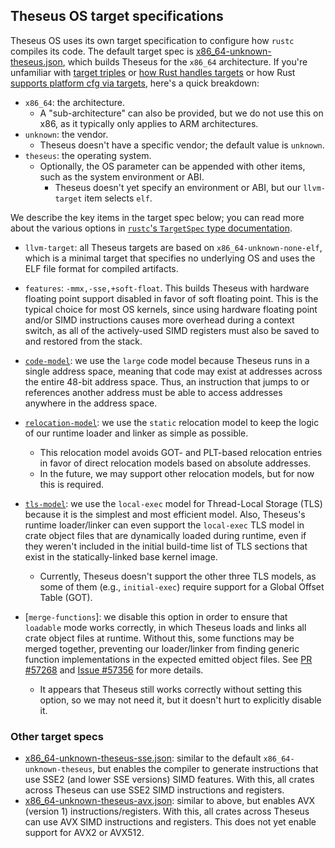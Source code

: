 ## Theseus OS target specifications

Theseus OS uses its own target specification to configure how `rustc` compiles its code.
The default target spec is [x86_64-unknown-theseus.json], which builds Theseus for the `x86_64` architecture.
If you're unfamiliar with [target triples] or [how Rust handles targets] or how Rust [supports platform cfg via targets], here's a quick breakdown:
* `x86_64`: the architecture.
  * A "sub-architecture" can also be provided, but we do not use this on x86,
    as it typically only applies to ARM architectures.
* `unknown`: the vendor.
  * Theseus doesn't have a specific vendor; the default value is `unknown`.
* `theseus`: the operating system.
  * Optionally, the OS parameter can be appended with other items, such as the system environment or ABI.
    * Theseus doesn't yet specify an environment or ABI,
      but our `llvm-target` item selects `elf`.

We describe the key items in the target spec below; you can read more about the various options
in [`rustc`'s `TargetSpec` type documentation](https://docs.rs/rustc-ap-rustc_target/latest/rustc_ap_rustc_target/spec/struct.TargetOptions.html).

* `llvm-target`: all Theseus targets are based on `x86_64-unknown-none-elf`,
  which is a minimal target that specifies no underlying OS and
  uses the ELF file format for compiled artifacts.
* `features`: `-mmx,-sse,+soft-float`.
  This builds Theseus with hardware floating point support disabled in favor of soft floating point.
  This is the typical choice for most OS kernels, since using hardware floating point and/or SIMD
  instructions causes more overhead during a context switch, as all of the actively-used SIMD
  registers must also be saved to and restored from the stack.

* [`code-model`]: we use the `large` code model because Theseus runs in a single address space,
  meaning that code may exist at addresses across the entire 48-bit address space.
  Thus, an instruction that jumps to or references another address must be able to
  access addresses anywhere in the address space.

* [`relocation-model`]: we use the `static` relocation model to keep the logic of our
  runtime loader and linker as simple as possible.
   * This relocation model avoids GOT- and PLT-based relocation entries in favor of
     direct relocation models based on absolute addresses.
   * In the future, we may support other relocation models, but for now this is required.

* [`tls-model`]: we use the `local-exec` model for Thread-Local Storage (TLS) because
  it is the simplest and most efficient model.
  Also, Theseus's runtime loader/linker can even support the `local-exec` TLS model
  in crate object files that are dynamically loaded during runtime, even if they weren't
  included in the initial build-time list of TLS sections that exist in the
  statically-linked base kernel image.
  * Currently, Theseus doesn't support the other three TLS models, as some of them
    (e.g., `initial-exec`) require support for a Global Offset Table (GOT).

* [`merge-functions`]: we disable this option in order to ensure that `loadable` mode
  works correctly, in which Theseus loads and links all crate object files at runtime.
  Without this, some functions may be merged together, preventing our loader/linker from
  finding generic function implementations in the expected emitted object files.
  See [PR #57268](https://github.com/rust-lang/rust/pull/57268) and
  [Issue #57356](https://github.com/rust-lang/rust/issues/57356) for more details.
  * It appears that Theseus still works correctly without setting this option,
    so we may not need it, but it doesn't hurt to explicitly disable it.

### Other target specs
* [x86_64-unknown-theseus-sse.json]: similar to the default `x86_64-unknown-theseus`, but enables the compiler to
  generate instructions that use SSE2 (and lower SSE versions) SIMD features.
  With this, all crates across Theseus can use SSE2 SIMD instructions and registers.
* [x86_64-unknown-theseus-avx.json]: similar to above, but enables AVX (version 1) instructions/registers.
  With this, all crates across Theseus can use AVX SIMD instructions and registers.
  This does not yet enable support for AVX2 or AVX512.


[x86_64-unknown-theseus.json]: ./x86_64-unknown-theseus.json
[x86_64-unknown-theseus-sse.json]: ./x86_64-unknown-theseus-sse.json
[x86_64-unknown-theseus-avx.json]: ./x86_64-unknown-theseus-avx.json
[`code-model`]: https://doc.rust-lang.org/rustc/codegen-options/index.html#code-model
[`relocation-model`]: https://doc.rust-lang.org/rustc/codegen-options/index.html#relocation-model
[`tls-model`]: https://doc.rust-lang.org/beta/unstable-book/compiler-flags/tls-model.html#tls_model
[target triples]: https://clang.llvm.org/docs/CrossCompilation.html#target-triple
[how Rust handles targets]: https://doc.rust-lang.org/rustc/targets/index.html
[supports platform cfg via targets]: https://doc.rust-lang.org/nightly/rustc/platform-support.html